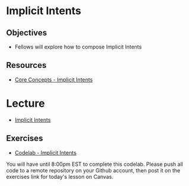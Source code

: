 # Implicit Intents

## Objectives
* Fellows will explore how to compose Implicit Intents

## Resources
* [Core Concepts - Implicit Intents](https://google-developer-training.github.io/android-developer-fundamentals-course-concepts-v2/unit-1-get-started/lesson-2-activities-and-intents/2-2-c-activity-lifecycle-and-state/2-2-c-activity-lifecycle-and-state.html)

# Lecture

* [Implicit Intents](https://docs.google.com/presentation/d/1m7fHePW3-LcuCDXWHbOolWNN1y3jDv7V2pI0yVhCwT8/edit#slide=id.p)

## Exercises

* [Codelab - Implicit Intents](https://codelabs.developers.google.com/codelabs/android-training-activity-lifecycle-and-state/index.html?index=..%2F..%2Fandroid-training#0)

You will have until 8:00pm EST to complete this codelab. Please push all code to a remote repository on your Github account, then post it on the exercises link for today's lesson on Canvas.
